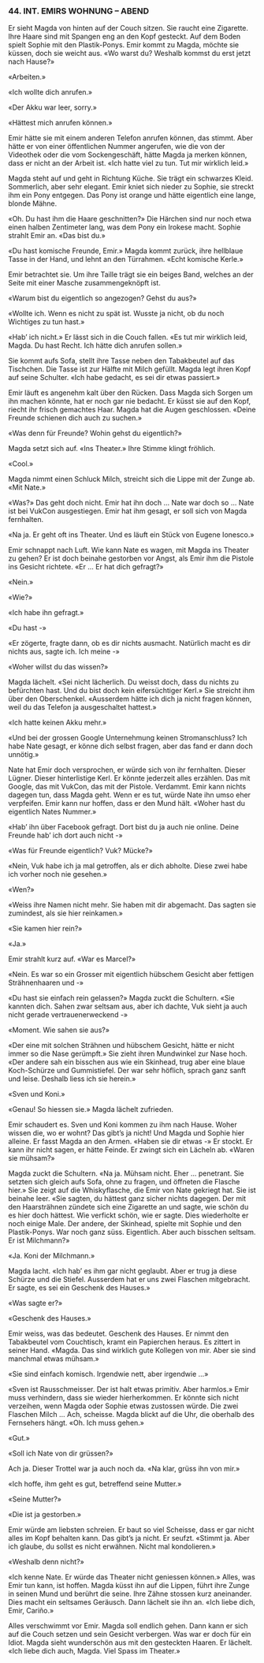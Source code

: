 ### 44. INT. EMIRS WOHNUNG – ABEND

Er sieht Magda von hinten auf der Couch sitzen. Sie raucht eine Zigarette. Ihre Haare sind mit Spangen eng an den Kopf gesteckt. Auf dem Boden spielt Sophie mit den Plastik-Ponys. Emir kommt zu Magda, möchte sie küssen, doch sie weicht aus. «Wo warst du? Weshalb kommst du erst jetzt nach Hause?»

«Arbeiten.»

«Ich wollte dich anrufen.»

«Der Akku war leer, sorry.»

«Hättest mich anrufen können.»

Emir hätte sie mit einem anderen Telefon anrufen können, das stimmt. Aber hätte er von einer öffentlichen Nummer angerufen, wie die von der Videothek oder die vom Sockengeschäft, hätte Magda ja merken können, dass er nicht an der Arbeit ist. «Ich hatte viel zu tun. Tut mir wirklich leid.»

Magda steht auf und geht in Richtung Küche. Sie trägt ein schwarzes Kleid. Sommerlich, aber sehr elegant. Emir kniet sich nieder zu Sophie, sie streckt ihm ein Pony entgegen. Das Pony ist orange und hätte eigentlich eine lange, blonde Mähne.

«Oh. Du hast ihm die Haare geschnitten?» Die Härchen sind nur noch etwa einen halben Zentimeter lang, was dem Pony ein Irokese macht. Sophie strahlt Emir an. «Das bist du.»

«Du hast komische Freunde, Emir.» Magda kommt zurück, ihre hellblaue Tasse in der Hand, und lehnt an den Türrahmen. «Echt komische Kerle.» 

Emir betrachtet sie. Um ihre Taille trägt sie ein beiges Band, welches an der Seite mit einer Masche zusammengeknöpft ist.

«Warum bist du eigentlich so angezogen? Gehst du aus?»

«Wollte ich. Wenn es nicht zu spät ist. Wusste ja nicht, ob du noch Wichtiges zu tun hast.»

«Hab’ ich nicht.» Er lässt sich in die Couch fallen. «Es tut mir wirklich leid, Magda. Du hast Recht. Ich hätte dich anrufen sollen.»

Sie kommt aufs Sofa, stellt ihre Tasse neben den Tabakbeutel auf das Tischchen. Die Tasse ist zur Hälfte mit Milch gefüllt. Magda legt ihren Kopf auf seine Schulter. «Ich habe gedacht, es sei dir etwas passiert.»

Emir läuft es angenehm kalt über den Rücken. Dass Magda sich Sorgen um ihn machen könnte, hat er noch gar nie bedacht. Er küsst sie auf den Kopf, riecht ihr frisch gemachtes Haar. Magda hat die Augen geschlossen. «Deine Freunde schienen dich auch zu suchen.»

«Was denn für Freunde? Wohin gehst du eigentlich?»

Magda setzt sich auf. «Ins Theater.» Ihre Stimme klingt fröhlich.

«Cool.»

Magda nimmt einen Schluck Milch, streicht sich die Lippe mit der Zunge ab. «Mit Nate.»

«Was?» Das geht doch nicht. Emir hat ihn doch ... Nate war doch so ... Nate ist bei VukCon ausgestiegen. Emir hat ihm gesagt, er soll sich von Magda fernhalten.

«Na ja. Er geht oft ins Theater. Und es läuft ein Stück von Eugene Ionesco.»

Emir schnappt nach Luft. Wie kann Nate es wagen, mit Magda ins Theater zu gehen? Er ist doch beinahe gestorben vor Angst, als Emir ihm die Pistole ins Gesicht richtete. «Er ... Er hat dich gefragt?»

«Nein.»

«Wie?»

«Ich habe ihn gefragt.»

«Du hast -»

«Er zögerte, fragte dann, ob es dir nichts ausmacht. Natürlich macht es dir nichts aus, sagte ich. Ich meine -»

«Woher willst du das wissen?»

Magda lächelt. «Sei nicht lächerlich. Du weisst doch, dass du nichts zu befürchten hast. Und du bist doch kein eifersüchtiger Kerl.» Sie streicht ihm über den Oberschenkel. «Ausserdem hätte ich dich ja nicht fragen können, weil du das Telefon ja ausgeschaltet hattest.»

«Ich hatte keinen Akku mehr.»

«Und bei der grossen Google Unternehmung keinen Stromanschluss? Ich habe Nate gesagt, er könne dich selbst fragen, aber das fand er dann doch unnötig.»

Nate hat Emir doch versprochen, er würde sich von ihr fernhalten. Dieser Lügner. Dieser hinterlistige Kerl. Er könnte jederzeit alles erzählen. Das mit Google, das mit VukCon, das mit der Pistole. Verdammt. Emir kann nichts dagegen tun, dass Magda geht. Wenn er es tut, würde Nate ihn umso eher verpfeifen. Emir kann nur hoffen, dass er den Mund hält. «Woher hast du eigentlich Nates Nummer.»

«Hab’ ihn über Facebook gefragt. Dort bist du ja auch nie online. Deine Freunde hab’ ich dort auch nicht -»

«Was für Freunde eigentlich? Vuk? Mücke?»

«Nein, Vuk habe ich ja mal getroffen, als er dich abholte. Diese zwei habe ich vorher noch nie gesehen.»

«Wen?»

«Weiss ihre Namen nicht mehr. Sie haben mit dir abgemacht. Das sagten sie zumindest, als sie hier reinkamen.»

«Sie kamen hier rein?»

«Ja.»

Emir strahlt kurz auf. «War es Marcel?»

«Nein. Es war so ein Grosser mit eigentlich hübschem Gesicht aber fettigen Strähnenhaaren und -»

«Du hast sie einfach rein gelassen?» Magda zuckt die Schultern. «Sie kannten dich. Sahen zwar seltsam aus, aber ich dachte, Vuk sieht ja auch nicht gerade vertrauenerweckend -»

«Moment. Wie sahen sie aus?»

«Der eine mit solchen Strähnen und hübschem Gesicht, hätte er nicht immer so die Nase gerümpft.» Sie zieht ihren Mundwinkel zur Nase hoch. «Der andere sah ein bisschen aus wie ein Skinhead, trug aber eine blaue Koch-Schürze und Gummistiefel. Der war sehr höflich, sprach ganz sanft und leise. Deshalb liess ich sie herein.»

«Sven und Koni.»

«Genau! So hiessen sie.» Magda lächelt zufrieden.

Emir schaudert es. Sven und Koni kommen zu ihm nach Hause. Woher wissen die, wo er wohnt? Das gibt’s ja nicht! Und Magda und Sophie hier alleine. Er fasst Magda an den Armen. «Haben sie dir etwas -» Er stockt. Er kann ihr nicht sagen, er hätte Feinde. Er zwingt sich ein Lächeln ab. «Waren sie mühsam?»

Magda zuckt die Schultern. «Na ja. Mühsam nicht. Eher ... penetrant. Sie setzten sich gleich aufs Sofa, ohne zu fragen, und öffneten die Flasche hier.» Sie zeigt auf die Whiskyflasche, die Emir von Nate gekriegt hat. Sie ist beinahe leer. «Sie sagten, du hättest ganz sicher nichts dagegen. Der mit den Haarsträhnen zündete sich eine Zigarette an und sagte, wie schön du es hier doch hättest. Wie verfickt schön, wie er sagte. Dies wiederholte er noch einige Male. Der andere, der Skinhead, spielte mit Sophie und den Plastik-Ponys. War noch ganz süss. Eigentlich. Aber auch bisschen seltsam. Er ist Milchmann?»

«Ja. Koni der Milchmann.»

Magda lacht. «Ich hab’ es ihm gar nicht geglaubt. Aber er trug ja diese Schürze und die Stiefel. Ausserdem hat er uns zwei Flaschen mitgebracht. Er sagte, es sei ein Geschenk des Hauses.»

«Was sagte er?»

«Geschenk des Hauses.»

Emir weiss, was das bedeutet. Geschenk des Hauses. Er nimmt den Tabakbeutel vom Couchtisch, kramt ein Papierchen heraus. Es zittert in seiner Hand. «Magda. Das sind wirklich gute Kollegen von mir. Aber sie sind manchmal etwas mühsam.»

«Sie sind einfach komisch. Irgendwie nett, aber irgendwie ...»

«Sven ist Rausschmeisser. Der ist halt etwas primitiv. Aber harmlos.» Emir muss verhindern, dass sie wieder hierherkommen. Er könnte sich nicht verzeihen, wenn Magda oder Sophie etwas zustossen würde. Die zwei Flaschen Milch ... Ach, scheisse. Magda blickt auf die Uhr, die oberhalb des Fernsehers hängt. «Oh. Ich muss gehen.»

«Gut.»

«Soll ich Nate von dir grüssen?»

Ach ja. Dieser Trottel war ja auch noch da. «Na klar, grüss ihn von mir.»

«Ich hoffe, ihm geht es gut, betreffend seine Mutter.»

«Seine Mutter?»

«Die ist ja gestorben.»

Emir würde am liebsten schreien. Er baut so viel Scheisse, dass er gar nicht alles im Kopf behalten kann. Das gibt’s ja nicht. Er seufzt. «Stimmt ja. Aber ich glaube, du sollst es nicht erwähnen. Nicht mal kondolieren.»

«Weshalb denn nicht?»

«Ich kenne Nate. Er würde das Theater nicht geniessen können.» Alles, was Emir tun kann, ist hoffen. Magda küsst ihn auf die Lippen, führt ihre Zunge in seinen Mund und berührt die seine. Ihre Zähne stossen kurz aneinander. Dies macht ein seltsames Geräusch. Dann lächelt sie ihn an. «Ich liebe dich, Emir, Cariño.»

Alles verschwimmt vor Emir. Magda soll endlich gehen. Dann kann er sich auf die Couch setzen und sein Gesicht verbergen. Was war er doch für ein Idiot. Magda sieht wunderschön aus mit den gesteckten Haaren. Er lächelt. «Ich liebe dich auch, Magda. Viel Spass im Theater.»
